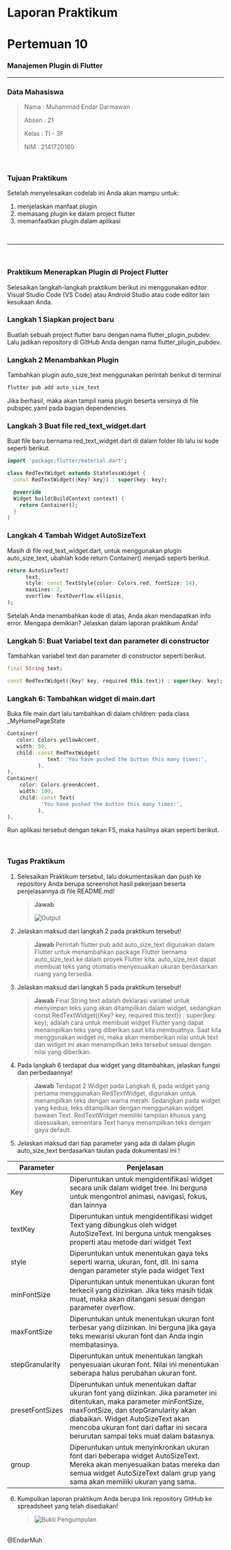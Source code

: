 # **Laporan Praktikum**
# **Pertemuan 10**
### **Manajemen Plugin di Flutter**
------


### **Data Mahasiswa**


><p>Nama : Muhammad Endar Darmawan<p>
>Absen : 21<p>
>Kelas : TI - 3F<p>
>NIM : 2141720160<p>


<br>

### **Tujuan Praktikum**
Setelah menyelesaikan codelab ini Anda akan mampu untuk:

1. menjelaskan manfaat plugin
2. memasang plugin ke dalam project flutter
3. memanfaatkan plugin dalam aplikasi


<br>

---------
<br>

### **Praktikum Menerapkan Plugin di Project Flutter**
Selesaikan langkah-langkah praktikum berikut ini menggunakan editor Visual Studio Code (VS Code) atau Android Studio atau code editor lain kesukaan Anda.

### **Langkah 1 Siapkan project baru**
Buatlah sebuah project flutter baru dengan nama flutter_plugin_pubdev. Lalu jadikan repository di GitHub Anda dengan nama flutter_plugin_pubdev.<p>

### **Langkah 2 Menambahkan Plugin**
Tambahkan plugin auto_size_text menggunakan perintah berikut di terminal

```dart
flutter pub add auto_size_text
```

Jika berhasil, maka akan tampil nama plugin beserta versinya di file pubspec.yaml pada bagian dependencies.

### **Langkah 3 Buat file red_text_widget.dart**
Buat file baru bernama red_text_widget.dart di dalam folder lib lalu isi kode seperti berikut.

```dart
import 'package:flutter/material.dart';

class RedTextWidget extends StatelessWidget {
  const RedTextWidget({Key? key}) : super(key: key);

  @override
  Widget build(BuildContext context) {
    return Container();
  }
}
```

### **Langkah 4 Tambah Widget AutoSizeText**
Masih di file red_text_widget.dart, untuk menggunakan plugin auto_size_text, ubahlah kode return Container() menjadi seperti berikut.

```dart
return AutoSizeText(
      text,
      style: const TextStyle(color: Colors.red, fontSize: 14),
      maxLines: 2,
      overflow: TextOverflow.ellipsis,
);
```

Setelah Anda menambahkan kode di atas, Anda akan mendapatkan info error. Mengapa demikian? Jelaskan dalam laporan praktikum Anda!

### **Langkah 5: Buat Variabel text dan parameter di constructor**
Tambahkan variabel text dan parameter di constructor seperti berikut.

```dart
final String text;

const RedTextWidget({Key? key, required this.text}) : super(key: key);
```

### **Langkah 6: Tambahkan widget di main.dart**
Buka file main.dart lalu tambahkan di dalam children: pada class _MyHomePageState

```dart
Container(
   color: Colors.yellowAccent,
   width: 50,
   child: const RedTextWidget(
             text: 'You have pushed the button this many times:',
          ),
),
Container(
    color: Colors.greenAccent,
    width: 100,
    child: const Text(
           'You have pushed the button this many times:',
          ),
),
```
Run aplikasi tersebut dengan tekan F5, maka hasilnya akan seperti berikut.<p>

<br>

### **Tugas Praktikum**
1. Selesaikan Praktikum tersebut, lalu dokumentasikan dan push ke repository Anda berupa screenshot hasil pekerjaan beserta penjelasannya di file README.md!<p>

    >**Jawab**<p>
    >![Output](img/output.jpg)

2. Jelaskan maksud dari langkah 2 pada praktikum tersebut!<p>

    >**Jawab**
    >Perintah flutter pub add auto_size_text digunakan dalam Flutter untuk menambahkan package Flutter bernama auto_size_text ke dalam proyek Flutter kita. auto_size_text dapat membuat teks yang otomatis menyesuaikan ukuran berdasarkan ruang yang tersedia.

3. Jelaskan maksud dari langkah 5 pada praktikum tersebut!

    >**Jawab**
    >Final String text adalah deklarasi variabel untuk menyimpan teks yang akan ditampilkan dalam widget, sedangkan const RedTextWidget({Key? key, required this.text}) : super(key: key); adalah cara untuk membuat widget Flutter yang dapat menampilkan teks yang diberikan saat kita membuatnya. Saat kita menggunakan widget ini, maka akan memberikan nilai untuk text dan widget ini akan menampilkan teks tersebut sesuai dengan nilai yang  diberikan.


4. Pada langkah 6 terdapat dua widget yang ditambahkan, jelaskan fungsi dan perbedaannya!

    >**Jawab**
    >Terdapat 2 Widget pada Langkah 6, pada widget yang pertama menggunakan RedTextWidget, digunakan untuk menampilkan teks dengan warna merah. Sedangkan pada widget yang kedua, teks ditampilkan dengan menggunakan widget bawaan Text. RedTextWidget memiliki tampilan khusus yang disesuaikan, sementara Text hanya menampilkan teks dengan gaya default.

5. Jelaskan maksud dari tiap parameter yang ada di dalam plugin auto_size_text berdasarkan tautan pada dokumentasi ini !

|Parameter          |Penjelasan                
|-------------------|-------------------------------
|Key                |Diperuntukan untuk mengidentifikasi widget secara unik dalam widget tree. Ini berguna untuk mengontrol animasi, navigasi, fokus, dan lainnya
|textKey            |Diperuntukan untuk mengidentifikasi widget Text yang dibungkus oleh widget AutoSizeText. Ini berguna untuk mengakses properti atau metode dari widget Text
|style              |Diperuntukan untuk menentukan gaya teks seperti warna, ukuran, font, dll. Ini sama dengan parameter style pada widget Text
|minFontSize        |Diperuntukan untuk menentukan ukuran font terkecil yang diizinkan. Jika teks masih tidak muat, maka akan ditangani sesuai dengan parameter overflow.
|maxFontSize        |Diperuntukan untuk menentukan ukuran font terbesar yang diizinkan. Ini berguna jika gaya teks mewarisi ukuran font dan Anda ingin membatasinya.
|stepGranularity    |Diperuntukan untuk menentukan langkah penyesuaian ukuran font. Nilai ini menentukan seberapa halus perubahan ukuran font.
|presetFontSizes    |Diperuntukan untuk menentukan daftar ukuran font yang diizinkan. Jika parameter ini ditentukan, maka parameter minFontSize, maxFontSize, dan stepGranularity akan diabaikan. Widget AutoSizeText akan mencoba ukuran font dari daftar ini secara berurutan sampai teks muat dalam batasnya.
|group              |Diperuntukan untuk menyinkronkan ukuran font dari beberapa widget AutoSizeText. Mereka akan menyesuaikan batas mereka dan semua widget AutoSizeText dalam grup yang sama akan memiliki ukuran yang sama.

6. Kumpulkan laporan praktikum Anda berupa link repository GitHub ke spreadsheet yang telah disediakan!

    >![Bukti Pengumpulan](img/Pengumpulan.png)

<br>
@EndarMuh